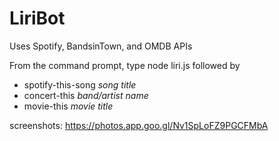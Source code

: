 # LiriBot

Uses Spotify, BandsinTown, and OMDB APIs

From the command prompt, type node liri.js followed by

* spotify-this-song *song title*
* concert-this *band/artist name*
* movie-this *movie title*
  
screenshots:
https://photos.app.goo.gl/Nv1SpLoFZ9PGCFMbA  
